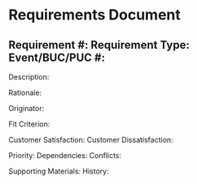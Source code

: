 Requirements Document
========

Requirement #:
Requirement Type:
Event/BUC/PUC #:
------------------
Description: 

Rationale: 

Originator: 

Fit Criterion: 

Customer Satisfaction: 
Customer Dissatisfaction: 

Priority: 
Dependencies: 
Conflicts: 

Supporting Materials: 
History: 
